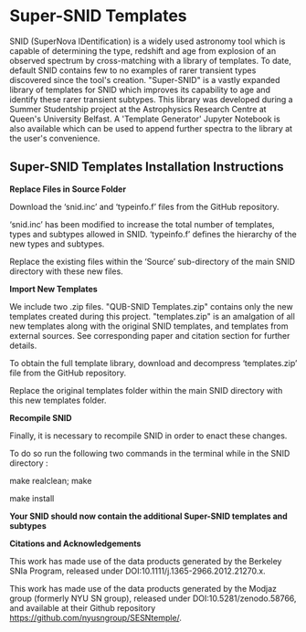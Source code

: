 # **Super-SNID Templates**

SNID (SuperNova IDentification) is a widely used astronomy tool which is capable of determining the type, redshift and age from explosion of an observed spectrum by cross-matching with a library of templates. To date, default SNID contains few to no examples of rarer transient types discovered since the tool's creation. "Super-SNID" is a vastly expanded library of templates for SNID which improves its capability to age and identify these rarer transient subtypes. This library was developed during a Summer Studentship project at the Astrophysics Research Centre at Queen's University Belfast. A 'Template Generator' Jupyter Notebook is also available which can be used to append further spectra to the library at the user's convenience.

## **Super-SNID Templates Installation Instructions**

**Replace Files in Source Folder**

Download the ‘snid.inc’ and ‘typeinfo.f’ files from the GitHub repository.

‘snid.inc’ has been modified to increase the total number of templates, types and subtypes allowed in SNID. ‘typeinfo.f’ defines the hierarchy of the new types and subtypes.

Replace the existing files within the ‘Source’ sub-directory of the main SNID directory with these new files.

**Import New Templates**

We include two .zip files. "QUB-SNID Templates.zip" contains only the new templates created during this project. "templates.zip" is an amalgation of all new templates along with the original SNID templates, and templates from external sources. See corresponding paper and citation section for further details.

To obtain the full template library, download and decompress ‘templates.zip’ file from the GitHub repository.

Replace the original templates folder within the main SNID directory with this new templates folder.

**Recompile SNID**

Finally, it is necessary to recompile SNID in order to enact these changes.

To do so run the following two commands in the terminal while in the SNID directory :

make realclean; make

make install

**Your SNID should now contain the additional Super-SNID templates and subtypes**

**Citations and Acknowledgements**

This work has made use of the data products generated by the Berkeley SNIa Program, released under DOI:10.1111/j.1365-2966.2012.21270.x.

This work has made use of the data products generated by the Modjaz group (formerly NYU SN group), released under DOI:10.5281/zenodo.58766, and available at their Github repository https://github.com/nyusngroup/SESNtemple/.